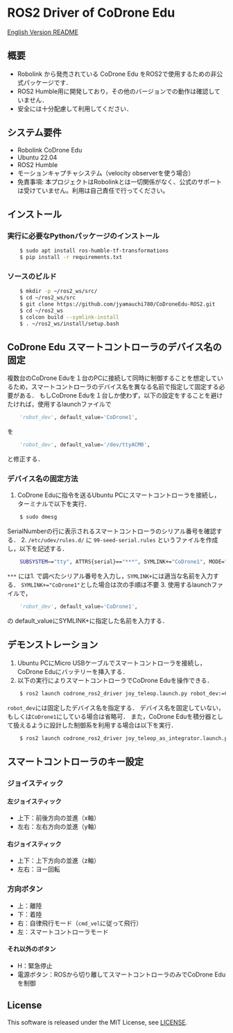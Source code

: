 # ROS2 Driver of CoDrone Edu

[English Version README](https://github.com/jyamauchi780/CoDroneEdu-ROS2/blob/main/README.md)

## 概要
- Robolink から発売されている CoDrone Edu をROS2で使用するための非公式パッケージです．
- ROS2 Humble用に開発しており，その他のバージョンでの動作は確認していません．
- 安全には十分配慮して利用してください．

## システム要件
- Robolink CoDrone Edu
- Ubuntu 22.04
- ROS2 Humble 
- モーションキャプチャシステム（velocity observerを使う場合）
- 免責事項: 本プロジェクトはRobolinkとは一切関係がなく、公式のサポートは受けていません。利用は自己責任で行ってください。

## インストール
### 実行に必要なPythonパッケージのインストール
```sh
    $ sudo apt install ros-humble-tf-transformations
    $ pip install -r requirements.txt
```
### ソースのビルド
```sh
    $ mkdir -p ~/ros2_ws/src/
    $ cd ~/ros2_ws/src
    $ git clone https://github.com/jyamauchi780/CoDroneEdu-ROS2.git
    $ cd ~/ros2_ws
    $ colcon build --symlink-install
    $ . ~/ros2_ws/install/setup.bash
```

## CoDrone Edu スマートコントローラのデバイス名の固定
複数台のCoDrone Eduを１台のPCに接続して同時に制御することを想定しているため，スマートコントローラのデバイス名を異なる名前で指定して固定する必要がある．
もしCoDrone Eduを１台しか使わず，以下の設定をすることを避けたければ，使用するlaunchファイルで
```python
    'robot_dev', default_value='CoDrone1',
```
を
```python
    'robot_dev', default_value='/dev/ttyACM0',
```
と修正する．

### デバイス名の固定方法
1. CoDrone Eduに指令を送るUbuntu PCにスマートコントローラを接続し，ターミナルで以下を実行．
```sh
    $ sudo dmesg
```
SerialNumberの行に表示されるスマートコントローラのシリアル番号を確認する．
2. `/etc/udev/rules.d/` に `99-seed-serial.rules` というファイルを作成し，以下を記述する．
```sh 
    SUBSYSTEM=="tty", ATTRS{serial}=="***", SYMLINK+="CoDrone1", MODE="0666"
```
`***` には1. で調べたシリアル番号を入力し，`SYMLINK+`には適当な名前を入力する．
`SYMLINK+="CoDrone1"`とした場合は次の手順は不要
3. 使用するlaunchファイルで，
```python
    'robot_dev', default_value='CoDrone1',
```
の default_valueにSYMLINK+に指定した名前を入力する．

## デモンストレーション
1. Ubuntu PCにMicro USBケーブルでスマートコントローラを接続し，CoDrone Eduにバッテリーを挿入する．
2. 以下の実行によりスマートコントローラでCoDrone Eduを操作できる．
```sh
    $ ros2 launch codrone_ros2_driver joy_teleop.launch.py robot_dev:=CoDrone1
```
`robot_dev`には固定したデバイス名を指定する．
デバイス名を固定していない，もしくは`CoDrone1`にしている場合は省略可．
また，CoDrone Eduを積分器として扱えるように設計した制御系を利用する場合は以下を実行．
```sh
    $ ros2 launch codrone_ros2_driver joy_teleop_as_integrator.launch.py robot_dev:=CoDrone1
```

## スマートコントローラのキー設定
### ジョイスティック
#### 左ジョイスティック
- 上下：前後方向の並進（x軸）
- 左右：左右方向の並進（y軸）

#### 右ジョイスティック
- 上下：上下方向の並進（z軸）
- 左右：ヨー回転

### 方向ボタン
- 上：離陸
- 下：着陸
- 右：自律飛行モード（`cmd_vel`に従って飛行）
- 左：スマートコントローラモード

#### それ以外のボタン
- H：緊急停止
- 電源ボタン：ROSから切り離してスマートコントローラのみでCoDrone Eduを制御

## License
This software is released under the MIT License, see [LICENSE](https://github.com/jyamauchi780/CoDroneEdu-ROS2/blob/main/LICENSE).

